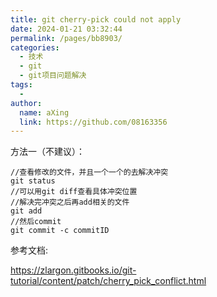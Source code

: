 ```yaml
---
title: git cherry-pick could not apply
date: 2024-01-21 03:32:44
permalink: /pages/bb8903/
categories:
  - 技术
  - git
  - git项目问题解决
tags:
  - 
author: 
  name: aXing
  link: https://github.com/08163356
---
```

方法一（不建议）：

```
//查看修改的文件，并且一个一个的去解决冲突
git status
//可以用git diff查看具体冲突位置
//解决完冲突之后再add相关的文件
git add
//然后commit
git commit -c commitID
```

参考文档:

https://zlargon.gitbooks.io/git-tutorial/content/patch/cherry_pick_conflict.html